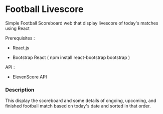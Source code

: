 # Football Livescore
Simple Football Scoreboard web that display livescore of today's matches using React 


Prerequisites :

- React.js

- Bootstrap React ( npm install react-bootstrap bootstrap )

API : 

- ElevenScore API 


### Description
This display the scoreboard and some details of ongoing, upcoming, and finished football match based on today's date and sorted in that order.




